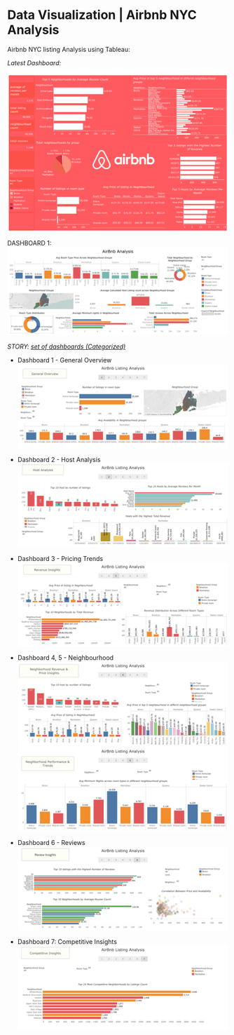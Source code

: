 # Data Visualization | Airbnb NYC Analysis

Airbnb NYC listing Analysis using Tableau:

_Latest Dashboard:_  
[![](./docs/imgs/Latest.png)](https://public.tableau.com/views/AirbnbListingAnalysis_17386113937310/Dashboard1)

DASHBOARD 1: [![](./docs/imgs/Dashboard.png)](https://public.tableau.com/views/Airbnb-capstone/AirBnbAnalysis)

_STORY: [set of dashboards (Categorized)](https://public.tableau.com/views/Book1_17386111231500/AirBnbListingAnalysis)_

-   Dashboard 1 \- General Overview
    ![](./docs/imgs/general.png)

-   Dashboard 2 \- Host Analysis  
    ![](./docs/imgs/host_analysis.png)

-   Dashboard 3 \- Pricing Trends
    ![](./docs/imgs/Price_trend.png)

-   Dashboard 4, 5 \- Neighbourhood
    ![](./docs/imgs/neighbourhood_4.png)
    ![](./docs/imgs/neighbourhood_5.png)

-   Dashboard 6 \- Reviews  
    ![](./docs/imgs/reviews.png)

-   Dashboard 7: Competitive Insights  
    ![](./docs/imgs/competitive_insights.png)
